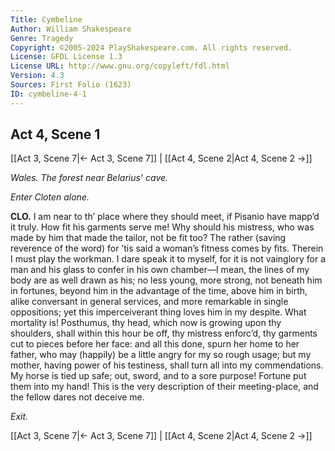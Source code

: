 ```yaml
---
Title: Cymbeline
Author: William Shakespeare
Genre: Tragedy
Copyright: ©2005-2024 PlayShakespeare.com. All rights reserved.
License: GFDL License 1.3
License URL: http://www.gnu.org/copyleft/fdl.html
Version: 4.3
Sources: First Folio (1623)
ID: cymbeline-4-1
---
```


## Act 4, Scene 1
[[Act 3, Scene 7|← Act 3, Scene 7]] | [[Act 4, Scene 2|Act 4, Scene 2 →]]

*Wales. The forest near Belarius’ cave.*

*Enter Cloten alone.*

**CLO.**
I am near to th’ place where they should meet, if Pisanio have mapp’d it truly. How fit his garments serve me! Why should his mistress, who was made by him that made the tailor, not be fit too? The rather (saving reverence of the word) for ’tis said a woman’s fitness comes by fits. Therein I must play the workman. I dare speak it to myself, for it is not vainglory for a man and his glass to confer in his own chamber—I mean, the lines of my body are as well drawn as his; no less young, more strong, not beneath him in fortunes, beyond him in the advantage of the time, above him in birth, alike conversant in general services, and more remarkable in single oppositions; yet this imperceiverant thing loves him in my despite. What mortality is! Posthumus, thy head, which now is growing upon thy shoulders, shall within this hour be off, thy mistress enforc’d, thy garments cut to pieces before her face: and all this done, spurn her home to her father, who may (happily) be a little angry for my so rough usage; but my mother, having power of his testiness, shall turn all into my commendations. My horse is tied up safe; out, sword, and to a sore purpose! Fortune put them into my hand! This is the very description of their meeting-place, and the fellow dares not deceive me.

*Exit.*

[[Act 3, Scene 7|← Act 3, Scene 7]] | [[Act 4, Scene 2|Act 4, Scene 2 →]]